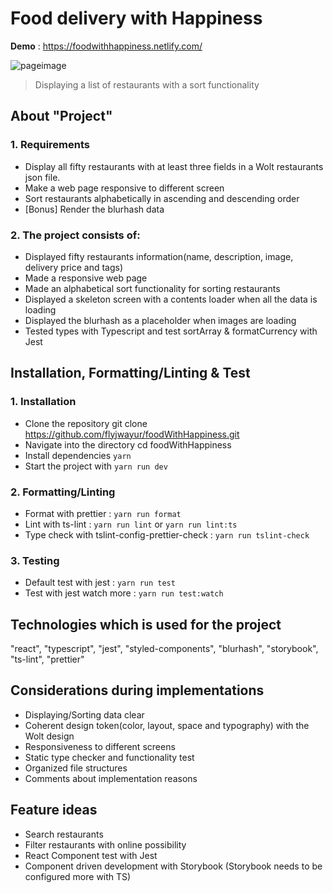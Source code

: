 # Food delivery with Happiness

**Demo** : https://foodwithhappiness.netlify.com/

![pageimage](https://user-images.githubusercontent.com/11784820/74104871-c52a0e00-4b61-11ea-9c93-163b0244fdc0.png)

> Displaying a list of restaurants with a sort functionality

## About "Project"

### 1. Requirements

- Display all fifty restaurants with at least three fields in a Wolt restaurants json file.
- Make a web page responsive to different screen
- Sort restaurants alphabetically in ascending and descending order
- [Bonus] Render the blurhash data

### 2. The project consists of:

- Displayed fifty restaurants information(name, description, image, delivery price and tags)
- Made a responsive web page
- Made an alphabetical sort functionality for sorting restaurants
- Displayed a skeleton screen with a contents loader when all the data is loading
- Displayed the blurhash as a placeholder when images are loading
- Tested types with Typescript and test sortArray & formatCurrency with Jest

## Installation, Formatting/Linting & Test

### 1. Installation

- Clone the repository git clone https://github.com/flyjwayur/foodWithHappiness.git
- Navigate into the directory cd foodWithHappiness
- Install dependencies `yarn`
- Start the project with `yarn run dev`

### 2. Formatting/Linting

- Format with prettier : `yarn run format`
- Lint with ts-lint : `yarn run lint` or `yarn run lint:ts`
- Type check with tslint-config-prettier-check : `yarn run tslint-check`

### 3. Testing

- Default test with jest : `yarn run test`
- Test with jest watch more : `yarn run test:watch`

## Technologies which is used for the project

"react", "typescript", "jest", "styled-components", "blurhash", "storybook", "ts-lint", "prettier"

## Considerations during implementations

- Displaying/Sorting data clear
- Coherent design token(color, layout, space and typography) with the Wolt design
- Responsiveness to different screens
- Static type checker and functionality test
- Organized file structures
- Comments about implementation reasons

## Feature ideas

- Search restaurants
- Filter restaurants with online possibility
- React Component test with Jest
- Component driven development with Storybook
  (Storybook needs to be configured more with TS)
